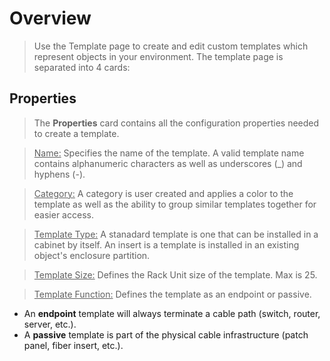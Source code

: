 # Overview
> Use the Template page to create and edit custom templates which represent objects in your environment. The template page is separated into 4 cards:

## Properties
> The **Properties** card contains all the configuration properties needed to create a template.

> <u>Name:</u> Specifies the name of the template.  A valid template name contains alphanumeric characters as well as underscores (_) and hyphens (-).

> <u>Category:</u> A category is user created and applies a color to the template as well as the ability to group similar templates together for easier access.

> <u>Template Type:</u> A stanadard template is one that can be installed in a cabinet by itself. An insert is a template is installed in an existing object's enclosure partition.

> <u>Template Size:</u> Defines the Rack Unit size of the template. Max is 25.

> <u>Template Function:</u> Defines the template as an endpoint or passive.
- An **endpoint** template will always terminate a cable path (switch, router, server, etc.).
- A **passive** template is part of the physical cable infrastructure (patch panel, fiber insert, etc.).
